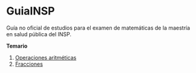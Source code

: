 # GuiaINSP
Guía no oficial de estudios para el examen de matemáticas de la maestría en salud pública del INSP.

**Temario**
1. [Operaciones aritméticas](https://rodrigozepeda.github.io/GuiaINSP/OperacionesAritmeticas.html)
2. [Fracciones](https://rodrigozepeda.github.io/GuiaINSP/Fracciones.html)
